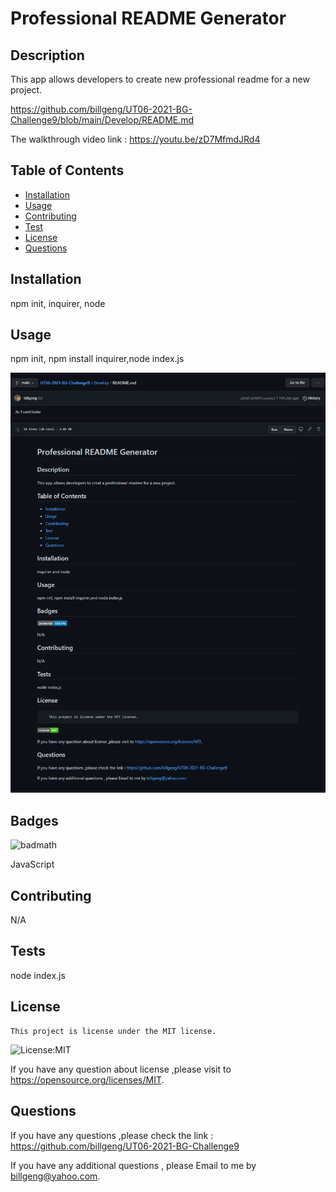 # Professional README Generator

## Description

This app allows developers to create new professional readme for a new project.

https://github.com/billgeng/UT06-2021-BG-Challenge9/blob/main/Develop/README.md

The walkthrough video link : https://youtu.be/zD7MfmdJRd4

## Table of Contents

- [Installation](#installation)
- [Usage](#usage)
- [Contributing](#contributing)
- [Test](#tests)
- [License](#license)
- [Questions](#questions)

## Installation

npm init, inquirer, node

## Usage

npm init, npm install inquirer,node index.js

![alt text](./assets/images/Screenshot-proreadme.png)

## Badges

![badmath](https://img.shields.io/github/languages/top/nielsenjared/badmath)

JavaScript

## Contributing

N/A

## Tests

node index.js

## License

    This project is license under the MIT license.

![License:MIT](https://img.shields.io/badge/License-MIT-brightgreen)

If you have any question about license ,please visit to https://opensource.org/licenses/MIT.

## Questions

If you have any questions ,please check the link : https://github.com/billgeng/UT06-2021-BG-Challenge9

If you have any additional questions , please Email to me by billgeng@yahoo.com.
